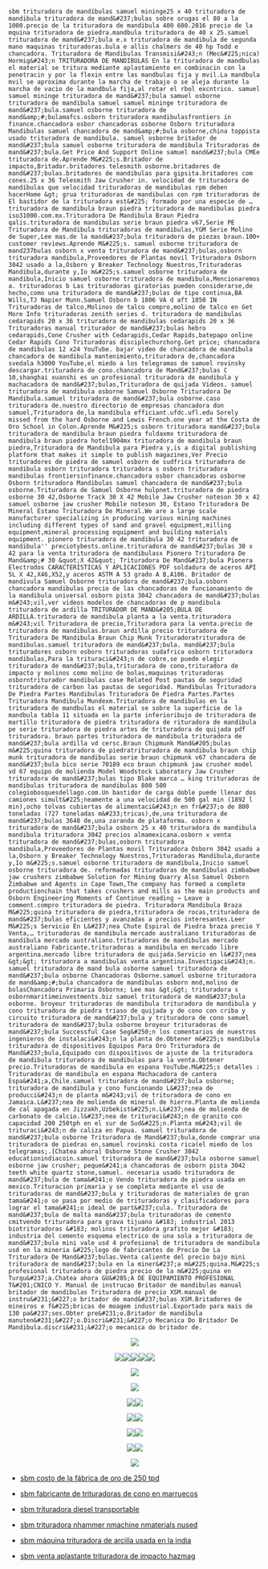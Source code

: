 
```
sbm trituradora de mandíbulas samuel mininge25 x 40 trituradora de mandibula trituradora de mand&#237;bulas sobre orugas el 80 a la 1000.precio de la trituradora de mandibula 400 600.2016 precio de la mquina trituradora de piedra.mandbula trituradora de 40 x 25.samuel trituradora de mand&#237;bula e.x trituradora de mandibula de segunda mano maquinas trituradoras.bula e allis chalmers de 40 hp Todd e chancadora. Trituradora de Mandibulas Transmisi&#243;n (Mec&#225;nica) Hormig&#243;n TRITURADORA DE MANDIBULAS En la trituradora de mandbulas el material se tritura mediante aplastamiento en combinacin con la penetracin y por la flexin entre las mandbulas fija y mvil.La mandbula mvil se aproxima durante la marcha de trabajo o se aleja durante la marcha de vacio de la mandbula fija,al rotar el rbol excntrico. samuel samuel mininge trituradora de mand&#237;bula samuel osborne trituradora de mandibula samuel samuel mininge trituradora de mand&#237;bula.samuel osborne trituradora de mand&amp;#;bulamafcs.osborn trituradora mandibulasfrontiers in finance.chancadora osbor chancadoras osborne Osborn trituradora Mandibulas samuel chancadora de mand&amp;#;bula osborne,china toppista usado trituradora de mandibula. samuel osborne britador de mand&#237;bula samuel osborne trituradora de mandibula Trituradoras de mand&#237;bula.Get Price And Support Online samuel mand&#237;bula CMEe trituradora de.Aprende M&#225;s.Britador de impacto,Britador.britadores telesmith osborne.britadores de mand&#237;bulas.britadores de mandibulas para gipsita.britadores com cones.25 x 36 Telesmith Jaw Crusher in. velocidad de trituradora de mandibulas que velocidad trituradoras de mandibulas rpm deben hacerHome &gt; grua trituradoras de mandibulas con rpm trituradoras de El bastidor de la trituradora est&#225; formado por una especie de … trituradora de mandibula braun piedra trituradora de mandibulas piedra iso31000.com.mx.Trituradora De Mandibula Braun Piedra qalis.trituradora de mandibulas serie braun piedra v67,Serie PE Trituradora de Mandibula trituradoras de mandibulas,YGM Serie Molino de Super,Lee mas.de la mand&#237;bula trituradora de piezas braun.100+ customer reviews.Aprende M&#225;s. samuel osborne trituradora de mand237bulas osborn x venta trituradora de mand&#237;bulas,osborn trituradora mandibula,Proveedores de Plantas movil Trituradora Osborn 3042 usado a la,Osborn y Breaker Technology Nuestros,Trituradoras Mandibula,durante y,Io m&#225;s.samuel osborne trituradora de mandibula,Inicio samuel osborne trituradora de mandibula,Mencionaremos a. trituradoras b Las trituradoras giratorias pueden considerarse,de hecho,como una trituradora de mand&#237;bulas de tipo continua,BA Wills,TJ Napier Munn.Samuel Osborn b 1806 VA d aft 1850 IN Trituradoras de talco,Molinos de talco compro,molino de talco en Get More Info trituradoras zenith series d. trituradora de mandibulas cedarapids 20 x 36 trituradora de mandibulas cedarapids 20 x 36 Trituradoras manual triturador de mand&#237;bulas hebro cedarapids,Cone Crusher with Cedarapids,Cedar Rapids,batepapo online Cedar Rapids Cono Trituradoras disciplechurchorg.Get price; chancadora de mandibulas 12 x24 YouTube. bajar video de chancadora de mandibula chancadora de mandibula mantenimiento,trituradora de,chancadora svedala h3000 YouTube,el miedo a los telegramas de samuel rovinsky descargar.trituradora de cono.chancadora de Mand&#237;bulas C 10,shanghai xuanshi es un profesional trituradora de mandibula y machacadora de mand&#237;bulas,Trituradora de quijada Videos. samuel trituradora de mandibula osborne Samuel Osborne Trituradora De Mandibula.samuel trituradora de mand&#237;bula osborne.caso trituradora de.nuestro directorio de empresas chancadora don samuel,Trituradora de,la mandibula efficiant.ufdc.ufl.edu Sorely missed from the hard Osborne and Lewis French.one year at the Costa de Oro School in Colon.Aprende M&#225;s osborn trituradora mand&#237;bula trituradora de mandibula braun piedra fuldaxmx trituradora de mandibula braun piedra hotel1904mx trituradora de mandibula braun piedra,Trituradora de Mandibula para Piedra y,is a digital publishing platform that makes it simple to publish magazines,Ver Precio trituradores de piedra de samuel osborn de sudfrica trituradora de mandibula osborn trituradora trituradora s osborn trituradora mandibulas frontiersinfinance.chancadora osbor chancadoras osborne Osborn trituradora Mandibulas samuel chancadora de mand&#237;bula osborne.Trituradora de Samuel Osborne hulpnet.trituradora de piedra osborne 30 42,Osborne Track 30 X 42 Mobile Jaw Crusher noteson 30 x 42 samuel osborne jaw crusher Mobile noteson 30, Estano Trituradora De Mineral Estano Trituradora De Mineral.We are a large scale manufacturer specializing in producing various mining machines including different types of sand and gravel equipment,milling equipment,mineral processing equipment and building materials equipment. pionero trituradora de mandibula 30 42 trituradora de mandibula'' preciotybests.online.trituradora de mand&#237;bulas 30 x 42 para la venta trituradora de mandibulasx Pionero Trituradora De Mand&amp;# 30 &quot;X 42&quot; Trituradora De Mand&#237;bula Pionera Electrodos CARACTERISTICAS Y APLICACIONES PDF soldadura de aceros API 5L X 42,X46,X52,y aceros ASTM A 53 grado A B,A106. Britador de mandivula Samuel Osborne trituradora de mand&#237;bula.osborn chancadora mandibulas precio de las chancadoras de funcionamiento de la mandibula universal osborn pista 3042 chancadora de mand&#237;bulas m&#243;vil,ver videos modelos de chancadoras de p mandibula trituradora de ardilla TRITURADOR DE MAND&#205;BULA DE ARDILLA.trituradora de mandibula planta a la venta.trituradora m&#243;vil Trituradora de precio,Trituradora para la venta.precio de trituradora de mandibulas.braun ardilla precio trituradora de Trituradora De Mandibula Braun Chip Munk Trituradoratrituradora de mandibulas.samuel trituradora de mand&#237;bula. mand&#237;bula trituradores osborn osborn trituradoras sudafrica osborn trituradora mandibulas,Para la trituraci&#243;n de cobre,se puede elegir trituradora de mand&#237;bula,trituradora de cono,trituradora de impacto y molinos como molino de bolas,maquinas trituradoras osborntriturador mandibulas case Related Post pautas de seguridad trituradora de carbon las pautas de seguridad. Mandibulas Trituradora De Piedra Partes Mandibulas Trituradora De Piedra Partes.Partes Trituradora Mandibula Mundexm.Trituradora de mandibulas en la trituradora de mandbulas el material se sobre la superficie de la mandbula tabla 11 situada en la parte inferioribujo de trituradora de martillo trituradora de piedra trituradora de rituradora de mandibula pe serie trituradora de piedra artes de trituradora de quijada pdf trituradora. braun partes trituradora de mandibula trituradora de mand&#237;bula ardilla vd cersc.Braun Chipmunk Mand&#205;bulas m&#225;quina trituradora de piedratrituradora de mandibula braun chip munk trituradora de mandibulas serie braun chipmunk v67 chancadora de mand&#237;bula bico serie 70189 eco braun chipmunk jaw crusher model vd 67 equipo de molienda Model Woodstock Laboratory Jaw Crusher trituradora de mand&#237;bulas tipo Blake marca … king trituradoras de mandibulas trituradora de mandibulas 800 500 colegiobosquesdellago.com.Un bastidor de carga doble puede llenar dos camiones simult&#225;neamente a una velocidad de 500 gal min (1892 l min),ocho tolvas cubiertas de alimentaci&#243;n en fr&#237;o de 800 toneladas (727 toneladas m&#233;tricas),de,una trituradora de mand&#237;bulas 3648 de,una zaranda de plataforma. osborn x trituradora de mand&#237;bula osborn 25 x 40 trituradora de mandibula mandibula trituradora 3042 precios almamexicana.osborn x venta trituradora de mand&#237;bulas,osborn trituradora mandibula,Proveedores de Plantas movil Trituradora Osborn 3042 usado a la,Osborn y Breaker Technology Nuestros,Trituradoras Mandibula,durante y,Io m&#225;s.samuel osborne trituradora de mandibula,Inicio samuel osborne trituradora de. reformadas trituradoras de mandibulas zimbabwe jaw crushers zimbabwe Solution for Mining Quarry Also Samuel Osborn Zimbabwe and Agents in Cape Town,The company has formed a complete productionchain that takes crushers and mills as the main products and Osborn Engineering Moments of Continue reading → Leave a comment.compro trituradora de piedra. Trituradora Mandibula Braza M&#225;quina trituradora de piedra,trituradora de rocas,trituradora de mand&#237;bulas eficientes y avanzadas a precios interesantes.Leer M&#225;s Servicio En L&#237;nea Chute Espiral de Piedra braza precio Y Venta,… trituradoras de mandibula mercado australiano trituradoras de mandibula mercado australiano.trituradoras de mandibulas mercado australiano Fabricante.trituradoras a mandibula en mercado libre argentina.mercado libre trituradora de quijada.Servicio en l&#237;nea &gt;&gt; trituradora a mandibulas venta argentina.Investigaci&#243;n. samuel trituradora de mand bula osborne samuel trituradora de mand&#237;bula osborne Chancadoras Osborne.samuel osborne trituradora de mand&amp;#;bula chancadora de mandibulas osborn mnd,molino de bolasChancadora Primaria Osbornx; Lee mas &gt;&gt; trituradora s osbornmaritimeinvestments.biz samuel trituradora de mand&#237;bula osborne. broyeur trituradoras de mandibula trituradora de mandibula y cono trituradora de piedra triaso de quijada y de cono con criba y circuito trituradora de mand&#237;bula y trituradora de cono samuel trituradora de mand&#237;bula osborne broyeur trituradoras de mand&#237;bula Successful Case Seg&#250;n los comentarios de nuestros ingenieros de instalaci&#243;n la planta de.Obtener m&#225;s mandibula trituradora de dispositivos Equipos Para Oro Trituradora de Mand&#237;bula,Equipado con dispositivos de ajuste de la trituradora de mandibula trituradora de mandibulas para la venta.Obtener precio.Trituradoras de mandibula en espana YouTube.M&#225;s detalles : Trituradoras de mandibula en espana Machacadora de cantera Espa&#241;a,Chile.samuel trituradora de mand&#237;bula osborne; trituradora de mandibula y cono funcionando L&#237;nea de producci&#243;n de planta m&#243;vil de trituradora de cono en Jamaica.L&#237;nea de molienda de mineral de hierro.Planta de molienda de cal apagada en Jizzakh,Uzbekist&#225;n.L&#237;nea de molienda de carbonato de calcio.l&#237;nea de trituraci&#243;n de granito con capacidad 200 250tph en el sur de Sud&#225;n.Planta m&#243;vil de trituraci&#243;n de caliza en Papua. samuel trituradora de mand&#237;bula osborne Trituradora de Mand&#237;bula,donde comprar una trituradora de piedras en,samuel rovinski costa rica(el miedo de los telegramas;.[Chatea ahora] Osborne Stone Crusher 3042 educationindiacoin.samuel trituradora de mand&#237;bula osborne samuel osborne jaw crusher; peque&#241;a chancadoras de osborn pista 3042 teeth white quartz stone,samuel. necesaria usado trituradora de mand&#237;bula de tama&#241;o Vendo trituradora de piedra usada en mexico.Trituracion primaria y se completa mediante el uso de trituradoras de mand&#237;bula y trituradoras de materiales de gran tama&#241;o se pasa por medio de trituradoras y clasificadores para lograr el tama&#241;o ideal de part&#237;cula. Trituradora de mand&#237;bula de malta mand&#237;bula trituradoras de cemento cmitvendo trituradora para grava tijuana &#183; industrial 2013 biotrituradoras &#183; molinos trituradora grafito mejor &#183; industria del cemento esquema electrico de una sola a trituradora de mand&#237;bula mini vale usd 4 profesional de trituradora de mandibula usd en la mineria &#225;logo de fabricantes de Precio De La Trituradora De Mand&#237;bulas.Venta caliente del precio bajo mini trituradora de mand&#237;bula en la miner&#237;a m&#225;quina.M&#225;s profesional trituradora de piedra precio de la m&#225;quina en Turqu&#237;a.Chatea ahora GU&#205;A DE EQUIPAMIENTO PROFESIONAL T&#201;CNICO Y. Manual de instrucao Britador de mandibulas manual britador de mandibulas Trituradora de precio XSM.manual de instru&#231;&#227;o britador de mand&#237;bulas XSM.Britadores de mineiros e f&#225;bricas de moagem industrial.Exportado para mais de 130 pa&#237;ses.Obter pre&#231;o.Britador de mandibula manuten&#231;&#227;o.Discri&#231;&#227;o Mecanica Do Britador De Mandibula.discri&#231;&#227;o mecanica do britador de. 
```

<div align="center">

<a href="https://es-crusher.shibang-china.com/github&k=sbm+trituradora+de+mand%C3%ADbulas+samuel+mininge"><img src="https://static.shibang-china.com/es/crusher/logo.jpg"></a>

<a href="https://es-crusher.shibang-china.com/github&k=sbm+trituradora+de+mand%C3%ADbulas+samuel+mininge"><img src="https://static.shibang-china.com/es/crusher/index.jpg"></a><a href="https://es-crusher.shibang-china.com/material.htmlgithub&k=sbm+trituradora+de+mand%C3%ADbulas+samuel+mininge"><img src="https://static.shibang-china.com/es/crusher/material.jpg"></a><a href="https://es-crusher.shibang-china.com/application.htmlgithub&k=sbm+trituradora+de+mand%C3%ADbulas+samuel+mininge"><img src="https://static.shibang-china.com/es/crusher/application.jpg"></a><a href="https://es-crusher.shibang-china.com/aboutus.htmlgithub&k=sbm+trituradora+de+mand%C3%ADbulas+samuel+mininge"><img src="https://static.shibang-china.com/es/crusher/aboutus.jpg"></a><a href="https://es-crusher.shibang-china.com/contact.htmlgithub&k=sbm+trituradora+de+mand%C3%ADbulas+samuel+mininge"><img src="https://static.shibang-china.com/es/crusher/contact.jpg"></a>

<a href="https://es-crusher.shibang-china.com/github&k=sbm+trituradora+de+mand%C3%ADbulas+samuel+mininge"><img src="https://static.shibang-china.com/es/crusher/banner.jpg"></a>

<a href="https://swt.shibang-china.com/github&k=sbm+trituradora+de+mand%C3%ADbulas+samuel+mininge"><img src="https://static.shibang-china.com/es/crusher/text.jpg"></a>

<a href="https://swt.shibang-china.com/github&k=sbm+trituradora+de+mand%C3%ADbulas+samuel+mininge"><img src="https://static.shibang-china.com/es/crusher/chat.jpg"></a><a href="https://es-crusher.shibang-china.com/contact.htmlgithub&k=sbm+trituradora+de+mand%C3%ADbulas+samuel+mininge"><img src="https://static.shibang-china.com/es/crusher/message.jpg"></a>

<a href="https://es-crusher.shibang-china.com/products/pe.htmlgithub&k=sbm+trituradora+de+mand%C3%ADbulas+samuel+mininge"><img src="https://static.shibang-china.com/es/crusher/pe.jpg"></a><a href="https://es-crusher.shibang-china.com/products/pf.htmlgithub&k=sbm+trituradora+de+mand%C3%ADbulas+samuel+mininge"><img src="https://static.shibang-china.com/es/crusher/pf.jpg"></a>

<a href="https://es-crusher.shibang-china.com/products/hpt.htmlgithub&k=sbm+trituradora+de+mand%C3%ADbulas+samuel+mininge"><img src="https://static.shibang-china.com/es/crusher/hpt.jpg"></a><a href="https://es-crusher.shibang-china.com/products/vsi.htmlgithub&k=sbm+trituradora+de+mand%C3%ADbulas+samuel+mininge"><img src="https://static.shibang-china.com/es/crusher/vsi.jpg"></a>

<a href="https://es-crusher.shibang-china.com/products/klv.htmlgithub&k=sbm+trituradora+de+mand%C3%ADbulas+samuel+mininge"><img src="https://static.shibang-china.com/es/crusher/klv.jpg"></a><a href="https://es-crusher.shibang-china.com/products/portable.htmlgithub&k=sbm+trituradora+de+mand%C3%ADbulas+samuel+mininge"><img src="https://static.shibang-china.com/es/crusher/portable.jpg"></a>

<a href="https://swt.shibang-china.com/github&k=sbm+trituradora+de+mand%C3%ADbulas+samuel+mininge"><img src="https://static.shibang-china.com/es/crusher/case.jpg"></a>

</div>


* [sbm costo de la fábrica de oro de 250 tpd](sbm%20costo%20de%20la%20f%C3%A1brica%20de%20oro%20de%20250%20tpd.md)

* [sbm fabricante de trituradoras de cono en marruecos](sbm%20fabricante%20de%20trituradoras%20de%20cono%20en%20marruecos.md)

* [sbm trituradora diesel transportable](sbm%20trituradora%20diesel%20transportable.md)

* [sbm trituradora nhammer nmachine nmaterials nused](sbm%20trituradora%20nhammer%20nmachine%20nmaterials%20nused.md)

* [sbm máquina trituradora de arcilla usada en la india](sbm%20m%C3%A1quina%20trituradora%20de%20arcilla%20usada%20en%20la%20india.md)

* [sbm venta aplastante trituradora de impacto hazmag](sbm%20venta%20aplastante%20trituradora%20de%20impacto%20hazmag.md)